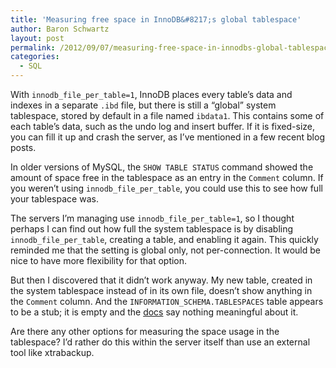 ```yaml
---
title: 'Measuring free space in InnoDB&#8217;s global tablespace'
author: Baron Schwartz
layout: post
permalink: /2012/09/07/measuring-free-space-in-innodbs-global-tablespace/
categories:
  - SQL
---
```

With `innodb_file_per_table=1`, InnoDB places every table&#8217;s data and indexes in a separate `.ibd` file, but there is still a &#8220;global&#8221; system tablespace, stored by default in a file named `ibdata1`. This contains some of each table&#8217;s data, such as the undo log and insert buffer. If it is fixed-size, you can fill it up and crash the server, as I&#8217;ve mentioned in a few recent blog posts.

In older versions of MySQL, the `SHOW TABLE STATUS` command showed the amount of space free in the tablespace as an entry in the `Comment` column. If you weren&#8217;t using `innodb_file_per_table`, you could use this to see how full your tablespace was.

The servers I&#8217;m managing use `innodb_file_per_table=1`, so I thought perhaps I can find out how full the system tablespace is by disabling `innodb_file_per_table`, creating a table, and enabling it again. This quickly reminded me that the setting is global only, not per-connection. It would be nice to have more flexibility for that option.

But then I discovered that it didn&#8217;t work anyway. My new table, created in the system tablespace instead of in its own file, doesn&#8217;t show anything in the `Comment` column. And the `INFORMATION_SCHEMA.TABLESPACES` table appears to be a stub; it is empty and the [docs][1] say nothing meaningful about it.

Are there any other options for measuring the space usage in the tablespace? I&#8217;d rather do this within the server itself than use an external tool like xtrabackup.

 [1]: http://dev.mysql.com/doc/refman/5.5/en/tablespaces-table.html